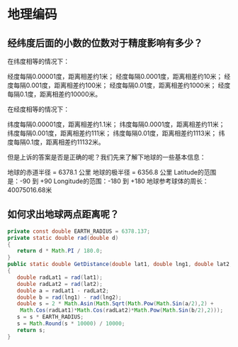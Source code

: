 
# 地理编码
## 经纬度后面的小数的位数对于精度影响有多少？

在纬度相等的情况下：

经度每隔0.00001度，距离相差约1米；
经度每隔0.0001度，距离相差约10米；
经度每隔0.001度，距离相差约100米；
经度每隔0.01度，距离相差约1000米；
经度每隔0.1度，距离相差约10000米。

在经度相等的情况下：

纬度每隔0.00001度，距离相差约1.1米；
纬度每隔0.0001度，距离相差约11米；
纬度每隔0.001度，距离相差约111米；
纬度每隔0.01度，距离相差约1113米；
纬度每隔0.1度，距离相差约11132米。

但是上诉的答案是否是正确的呢？我们先来了解下地球的一些基本信息：

地球的赤道半径 = 6378.1 公里
地球的极半径 = 6356.8 公里
Latitude的范围是：-90 到 +90
Longitude的范围：-180 到 +180
地球参考球体的周长：40075016.68米

## 如何求出地球两点距离呢？

```java
private const double EARTH_RADIUS = 6378.137;
private static double rad(double d)
{
   return d * Math.PI / 180.0;
}
public static double GetDistance(double lat1, double lng1, double lat2, double lng2)
{
   double radLat1 = rad(lat1);
   double radLat2 = rad(lat2);
   double a = radLat1 - radLat2;
   double b = rad(lng1) - rad(lng2);
   double s = 2 * Math.Asin(Math.Sqrt(Math.Pow(Math.Sin(a/2),2) +
    Math.Cos(radLat1)*Math.Cos(radLat2)*Math.Pow(Math.Sin(b/2),2)));
   s = s * EARTH_RADIUS;
   s = Math.Round(s * 10000) / 10000;
   return s;
}
